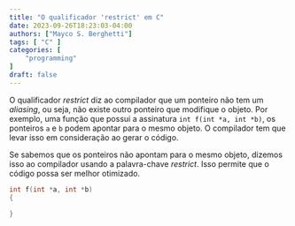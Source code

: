 ```yaml
---
title: "O qualificador 'restrict' em C"
date: 2023-09-26T18:23:03-04:00
authors: ["Mayco S. Berghetti"]
tags: [ "C" ]
categories: [
    "programming"
]
draft: false
---
```


O qualificador *restrict* diz ao compilador que um ponteiro não tem um *aliasing*, ou seja, não existe outro ponteiro que modifique o objeto. Por exemplo, uma função que possui a assinatura `int f(int *a, int *b)`, os ponteiros `a` e `b` podem apontar para o mesmo objeto. O compilador tem que levar isso em consideração ao gerar o código.

Se sabemos que os ponteiros não apontam para o mesmo objeto, dizemos isso ao compilador usando a palavra-chave *restrict*.  Isso permite que o código possa ser melhor otimizado.

```c
int f(int *a, int *b)
{
  
}
```

<!--stackedit_data:
eyJoaXN0b3J5IjpbMTk1MzA3NjYxOSw4MzEwODAwMiwtMTMwNz
k0Mzc3OCwxODUwOTkwMjQ0LC02MDE2Njk2OTRdfQ==
-->